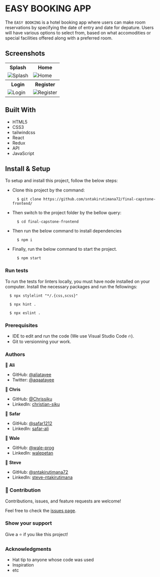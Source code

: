 # EASY BOOKING APP

The `EASY BOOKING` is a hotel booking app where users can make room reservations by specifying the date of entry and date for depature. Users will have various options to select from, based on what accomodities or special facilities offered along with a preferred room.

## Screenshots

<table>
  <tr>
    <th>Splash</th>
    <th>Home</th>
  </tr>
  <tr>
    <td><img src="https://user-images.githubusercontent.com/101924220/199963390-fefe999e-7a19-4b15-9f77-5b38eff8c3a7.PNG" alt="Splash" align="center" /></td>
    <td><img src="https://user-images.githubusercontent.com/101924220/199963396-da332516-a9a7-48cf-9580-dd4f4b1c210d.PNG" alt="Home" align="center" /></td>
  </tr>

  <tr>
    <th>Login</th>
    <th>Register</th>
  </tr>
  <tr>
    <td><img src="https://user-images.githubusercontent.com/101924220/199963379-be0480f7-8994-4297-ada0-bd7d82d22f3f.PNG" alt="Login" align="center" /></td>
    <td><img src="https://user-images.githubusercontent.com/101924220/199963385-5417f0ed-c452-481f-8a73-897bbfc75802.PNG" alt="Register" align="center" /></td>
  </tr>
</table>


## Built With

- HTML5
- CSS3
- tailwindcss
- React
- Redux
- API
- JavaScript


## Install & Setup

To setup and install this project, follow the below steps:

- Clone this project by the command: 
  ```
    $ git clone https://github.com/sntakirutimana72/final-capstone-frontend/
  ```

- Then switch to the project folder by the bellow query:
  ```
    $ cd final-capstone-frontend
  ```

- Then run the below command to install dependencies
  ```
    $ npm i
  ```

- Finally, run the below command to start the project.
  ```
    $ npm start
  ```

### Run tests

To run the tests for linters locally, you must have node installed on your computer. Install the necessary packages and run the fellowings:

  ```
    $ npx stylelint "*/.{css,scss}"

    $ npx hint .
    
    $ npx eslint .
  ```

### Prerequisites

- IDE to edit and run the code (We use Visual Studio Code 🔥).
- Git to versionning your work.


### Authors
👤 **Ali**

- GitHub: [@aliatayee](https://github.com/aliatayee)
- Twitter: [@aqaatayee](https://twitter.com/aqaatayee)

👤 **Chris**

- GitHub: [@Chrissiku](https://github.com/Chrissiku)
- LinkedIn: [christian-siku](https://www.linkedin.com/in/christian-siku/)

👤 **Safar**

- GitHub: [@safar1212](https://github.com/safar1212)
- LinkedIn: [safar-ali](https://www.linkedin.com/in/safar-ali999/)

👤 **Wale**

- GitHub: [@wale-prog](https://github.com/wale-prog)
- LinkedIn: [walepetan](https://www.linkedin.com/in/walepetan/)

👤 **Steve**

- GitHub: [@sntakirutimana72](../../../)
- LinkedIn: [steve-ntakirutimana](https://www.linkedin.com/in/steve-ntakirutimana/)


### 🤝 Contribution

Contributions, issues, and feature requests are welcome!

Feel free to check the [issues page](../../issues/).


### Show your support

Give a ⭐️ if you like this project!


### Acknowledgments

- Hat tip to anyone whose code was used
- Inspiration
- etc
